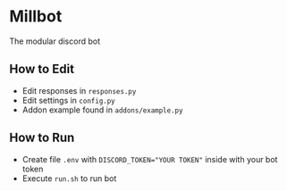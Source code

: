 # Millbot
The modular discord bot

## How to Edit
- Edit responses in `responses.py`
- Edit settings in `config.py`
- Addon example found in `addons/example.py`

## How to Run
- Create file `.env` with `DISCORD_TOKEN="YOUR TOKEN"` inside with your bot token
- Execute `run.sh` to run bot

